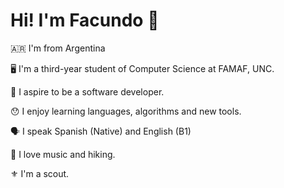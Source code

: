 # Hi! I'm Facundo 👋

🇦🇷 I'm from Argentina

🖥️ I'm a third-year student of Computer Science at FAMAF, UNC.

🚀 I aspire to be a software developer.

😯 I enjoy learning languages, algorithms and new tools.

🗣️ I speak Spanish (Native) and English (B1)

🎵 I love music and hiking.

⚜️ I'm a scout.
